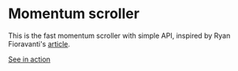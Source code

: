 Momentum scroller
=============

This is the fast momentum scroller with simple API, inspired by Ryan Fioravanti's [article](https://web.archive.org/web/20141001100814/https://developers.google.com/mobile/articles/webapp_fixed_ui#bg). 

[See in action](http://alexeykomov.github.io/momentum-scroller-demo)
